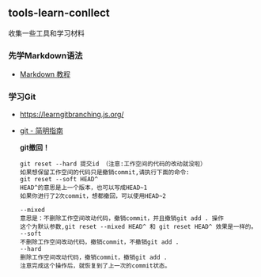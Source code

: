 ## tools-learn-conllect
收集一些工具和学习材料


### 先学Markdown语法  
* [Markdown 教程](https://www.runoob.com/markdown/md-tutorial.html)


### 学习Git
* <https://learngitbranching.js.org/>
* [git - 简明指南](https://rogerdudler.github.io/git-guide/index.zh.html)


  **git撤回！**
  ~~~
  git reset --hard 提交id （注意:工作空间的代码的改动就没啦）  
  如果想保留工作空间的代码只是撤销commit,请执行下面的命令:
  git reset --soft HEAD^
  HEAD^的意思是上一个版本，也可以写成HEAD~1
  如果你进行了2次commit，想都撤回，可以使用HEAD~2
  
  --mixed
  意思是：不删除工作空间改动代码，撤销commit，并且撤销git add . 操作
  这个为默认参数,git reset --mixed HEAD^ 和 git reset HEAD^ 效果是一样的。
  --soft
  不删除工作空间改动代码，撤销commit，不撤销git add .
  --hard
  删除工作空间改动代码，撤销commit，撤销git add .
  注意完成这个操作后，就恢复到了上一次的commit状态。
  ~~~

